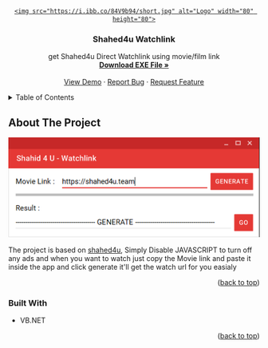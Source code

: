 <!-- Improved compatibility of back to top link: See: https://github.com/othneildrew/Best-README-Template/pull/73 -->
<a name="readme-top"></a>
<!--
*** Thanks for checking out the Best-README-Template. If you have a suggestion
*** that would make this better, please fork the repo and create a pull request
*** or simply open an issue with the tag "enhancement".
*** Don't forget to give the project a star!
*** Thanks again! Now go create something AMAZING! :D
-->



<!-- PROJECT SHIELDS -->
<!--
*** I'm using markdown "reference style" links for readability.
*** Reference links are enclosed in brackets [ ] instead of parentheses ( ).
*** See the bottom of this document for the declaration of the reference variables
*** for contributors-url, forks-url, etc. This is an optional, concise syntax you may use.
*** https://www.markdownguide.org/basic-syntax/#reference-style-links
-->




<!-- PROJECT LOGO -->
<br />
<div align="center">
  <a href="https://github.com/herooiboo/shahed4u-Watchlink">

    <img src="https://i.ibb.co/84V9b94/short.jpg" alt="Logo" width="80" height="80">
  </a>

<h3 align="center">Shahed4u Watchlink</h3>

  <p align="center">
    get Shahed4u Direct Watchlink using movie/film link
    <br />
    <a href="https://github.com/herooiboo/shahed4u-Watchlink/Download/Download.zip"><strong>Download EXE File »</strong></a>
    <br />
    <br />
    <a href="https://github.com/herooiboo/shahed4u-Watchlink">View Demo</a>
    ·
    <a href="https://github.com/herooiboo/shahed4u-Watchlink/issues">Report Bug</a>
    ·
    <a href="https://github.com/herooiboo/shahed4u-Watchlink/issues">Request Feature</a>
  </p>
</div>



<!-- TABLE OF CONTENTS -->
<details>
  <summary>Table of Contents</summary>
  <ol>
    <li>
      <a href="#about-the-project">About The Project</a>
      <ul>
        <li><a href="#built-with">Built With</a></li>
      </ul>
    </li>
  </ol>
</details>



<!-- ABOUT THE PROJECT -->
## About The Project

<img src="image/screenshot.png" alt="Screenshot">

The project is based on <a href="https://shahed4u.team/" target="_blank">shahed4u</a>, Simply Disable JAVASCRIPT to turn off any ads and when you want to watch just copy the Movie link and paste it inside the app and click generate it'll get the watch url for you easialy 

<p align="right">(<a href="#readme-top">back to top</a>)</p>



### Built With

* VB.NET


<p align="right">(<a href="#readme-top">back to top</a>)</p>

